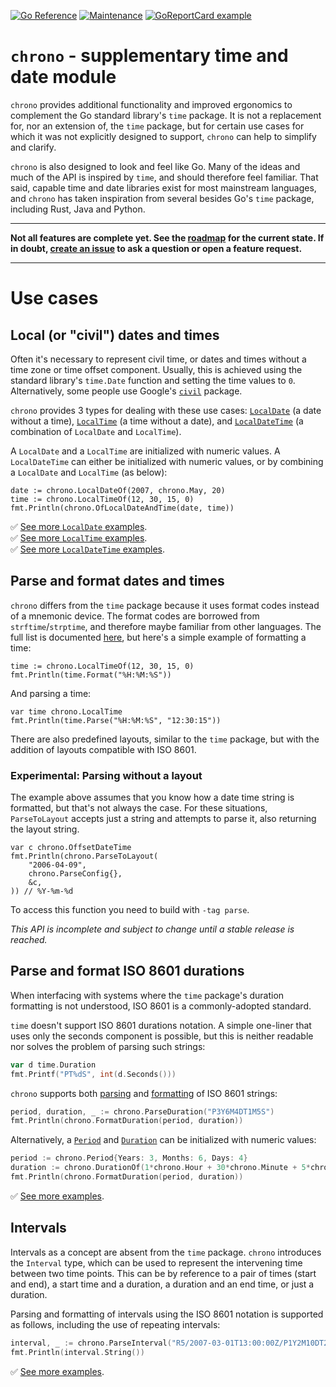 [![Go Reference](https://pkg.go.dev/badge/github.com/go-chrono/chrono.svg)](https://pkg.go.dev/github.com/go-chrono/chrono)
[![Maintenance](https://img.shields.io/badge/Maintained%3F-yes-green.svg)](https://github.com/go-chrono/chrono/graphs/commit-activity)
[![GoReportCard example](https://goreportcard.com/badge/github.com/go-chrono/chrono)](https://goreportcard.com/report/github.com/go-chrono/chrono)

# `chrono` - supplementary time and date module

`chrono` provides additional functionality and improved ergonomics to complement the Go standard library's `time` package. It is not a replacement for, nor an extension of, the `time` package, but for certain use cases for which it was not explicitly designed to support, `chrono` can help to simplify and clarify.

`chrono` is also designed to look and feel like Go. Many of the ideas and much of the API is inspired by `time`, and should therefore feel familiar. That said, capable time and date libraries exist for most mainstream languages, and `chrono` has taken inspiration from several besides Go's `time` package, including Rust, Java and Python.

---

**Not all features are complete yet. See the [roadmap](https://github.com/orgs/go-chrono/projects/1) for the current state. If in doubt, [create an issue](https://github.com/go-chrono/chrono/issues) to ask a question or open a feature request.**

---

# Use cases

## Local (or "civil") dates and times

Often it's necessary to represent civil time, or dates and times without a time zone or time offset component. Usually, this is achieved using the standard library's `time.Date` function and setting the time values to `0`. Alternatively, some people use Google's [`civil`](https://pkg.go.dev/cloud.google.com/go/civil) package.

`chrono` provides 3 types for dealing with these use cases: [`LocalDate`](https://pkg.go.dev/github.com/go-chrono/chrono#LocalDate) (a date without a time), [`LocalTime`](https://pkg.go.dev/github.com/go-chrono/chrono#LocalTime) (a time without a date), and [`LocalDateTime`](https://pkg.go.dev/github.com/go-chrono/chrono#LocalDateTime) (a combination of `LocalDate` and `LocalTime`).

A `LocalDate` and a `LocalTime` are initialized with numeric values. A `LocalDateTime` can either be initialized with numeric values, or by combining a `LocalDate` and `LocalTime` (as below):

```golang
date := chrono.LocalDateOf(2007, chrono.May, 20)
time := chrono.LocalTimeOf(12, 30, 15, 0)
fmt.Println(chrono.OfLocalDateAndTime(date, time))
```

✅ [See more `LocalDate` examples](example_local_date_test.go).
<br />
✅ [See more `LocalTime` examples](example_local_time_test.go).
<br />
✅ [See more `LocalDateTime` examples](example_local_date_time_test.go).

## Parse and format dates and times

`chrono` differs from the `time` package because it uses format codes instead of a mnemonic device. The format codes are borrowed from `strftime`/`strptime`, and therefore maybe familiar from other languages. The full list is documented [here](https://pkg.go.dev/github.com/go-chrono/chrono#pkg-constants), but here's a simple example of formatting a time:

```golang
time := chrono.LocalTimeOf(12, 30, 15, 0)
fmt.Println(time.Format("%H:%M:%S"))
```

And parsing a time:

```golang
var time chrono.LocalTime
fmt.Println(time.Parse("%H:%M:%S", "12:30:15"))
```

There are also predefined layouts, similar to the `time` package, but with the addition of layouts compatible with ISO 8601.

### Experimental: Parsing without a layout

The example above assumes that you know how a date time string is formatted, but that's not always the case. For these situations, `ParseToLayout` accepts just a string and attempts to parse it, also returning the layout string.

```golang
var c chrono.OffsetDateTime
fmt.Println(chrono.ParseToLayout(
    "2006-04-09",
    chrono.ParseConfig{},
    &c,
)) // %Y-%m-%d
```

To access this function you need to build with `-tag parse`.

*This API is incomplete and subject to change until a stable release is reached.*

## Parse and format ISO 8601 durations

When interfacing with systems where the <code>time</code> package's duration formatting is not understood, ISO 8601 is a commonly-adopted standard.

`time` doesn't support ISO 8601 durations notation. A simple one-liner that uses only the seconds component is possible, but this is neither readable nor solves the problem of parsing such strings:

```go
var d time.Duration
fmt.Printf("PT%dS", int(d.Seconds()))
```

`chrono` supports both [parsing](https://pkg.go.dev/github.com/go-chrono/chrono#ParseDuration) and [formatting](https://pkg.go.dev/github.com/go-chrono/chrono#FormatDuration) of ISO 8601 strings:

```go
period, duration, _ := chrono.ParseDuration("P3Y6M4DT1M5S")
fmt.Println(chrono.FormatDuration(period, duration))
```

Alternatively, a [`Period`](https://pkg.go.dev/github.com/go-chrono/chrono#Period) and [`Duration`](https://pkg.go.dev/github.com/go-chrono/chrono#Duration) can be initialized with numeric values:

```go
period := chrono.Period{Years: 3, Months: 6, Days: 4}
duration := chrono.DurationOf(1*chrono.Hour + 30*chrono.Minute + 5*chrono.Second)
fmt.Println(chrono.FormatDuration(period, duration))
```

✅ [See more examples](example_duration_period_test.go).

## Intervals

Intervals as a concept are absent from the `time` package. `chrono` introduces the `Interval` type, which can be used to represent the intervening time between two time points. This can be by reference to a pair of times (start and end), a start time and a duration, a duration and an end time, or just a duration.

Parsing and formatting of intervals using the ISO 8601 notation is supported as follows, including the use of repeating intervals:

```go
interval, _ := chrono.ParseInterval("R5/2007-03-01T13:00:00Z/P1Y2M10DT2H30M")
fmt.Println(interval.String())
```

✅ [See more examples](example_interval_test.go).
